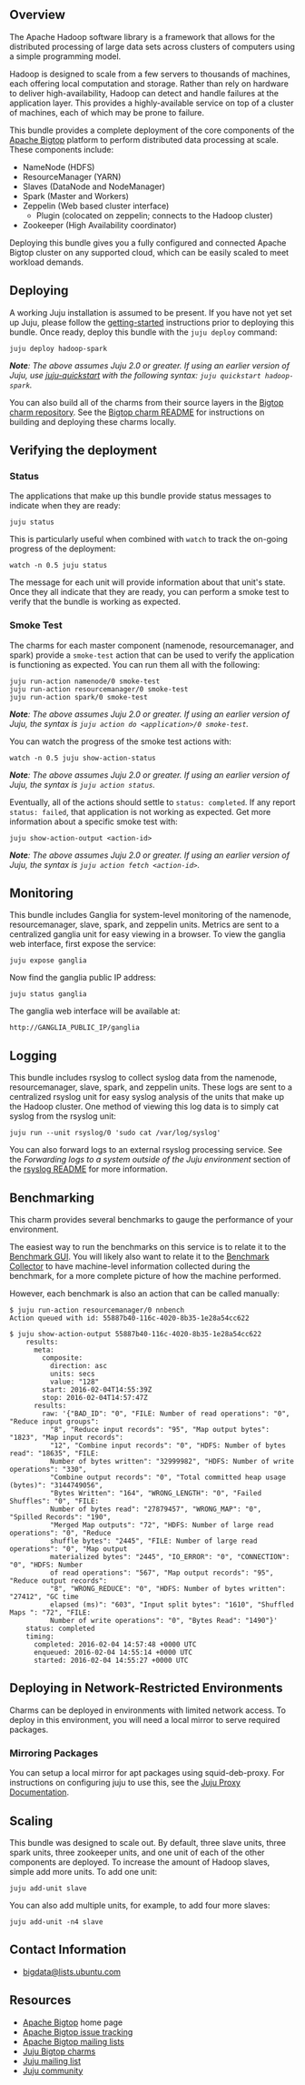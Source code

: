 <!--
  Licensed to the Apache Software Foundation (ASF) under one or more
  contributor license agreements.  See the NOTICE file distributed with
  this work for additional information regarding copyright ownership.
  The ASF licenses this file to You under the Apache License, Version 2.0
  (the "License"); you may not use this file except in compliance with
  the License.  You may obtain a copy of the License at

       http://www.apache.org/licenses/LICENSE-2.0

  Unless required by applicable law or agreed to in writing, software
  distributed under the License is distributed on an "AS IS" BASIS,
  WITHOUT WARRANTIES OR CONDITIONS OF ANY KIND, either express or implied.
  See the License for the specific language governing permissions and
  limitations under the License.
-->
## Overview

The Apache Hadoop software library is a framework that allows for the
distributed processing of large data sets across clusters of computers
using a simple programming model.

Hadoop is designed to scale from a few servers to thousands of machines,
each offering local computation and storage. Rather than rely on hardware
to deliver high-availability, Hadoop can detect and handle failures at the
application layer. This provides a highly-available service on top of a cluster
of machines, each of which may be prone to failure.

This bundle provides a complete deployment of the core components of the
[Apache Bigtop](http://bigtop.apache.org/)
platform to perform distributed data processing at scale.  These components
include:

  * NameNode (HDFS)
  * ResourceManager (YARN)
  * Slaves (DataNode and NodeManager)
  * Spark (Master and Workers)
  * Zeppelin (Web based cluster interface)
    * Plugin (colocated on zeppelin; connects to the Hadoop cluster)
  * Zookeeper (High Availability coordinator)

Deploying this bundle gives you a fully configured and connected Apache Bigtop
cluster on any supported cloud, which can be easily scaled to meet workload
demands.


## Deploying

A working Juju installation is assumed to be present. If you have not yet set
up Juju, please follow the [getting-started][] instructions
prior to deploying this bundle. Once ready, deploy this bundle with the
`juju deploy` command:

    juju deploy hadoop-spark

_**Note**: The above assumes Juju 2.0 or greater. If using an earlier version
of Juju, use [juju-quickstart](https://launchpad.net/juju-quickstart) with the
following syntax: `juju quickstart hadoop-spark`._

You can also build all of the charms from their source layers in the
[Bigtop charm repository][].  See the [Bigtop charm README][] for instructions
on building and deploying these charms locally.

[getting-started]: https://jujucharms.com/docs/2.0/getting-started
[Bigtop charm repository]: https://github.com/apache/bigtop/tree/master/bigtop-packages/src/charm
[Bigtop charm README]: https://github.com/apache/bigtop/blob/master/bigtop-packages/src/charm/README.md


## Verifying the deployment

### Status
The applications that make up this bundle provide status messages to
indicate when they are ready:

    juju status

This is particularly useful when combined with `watch` to track the on-going
progress of the deployment:

    watch -n 0.5 juju status

The message for each unit will provide information about that unit's state.
Once they all indicate that they are ready, you can perform a smoke test
to verify that the bundle is working as expected.

### Smoke Test
The charms for each master component (namenode, resourcemanager, and spark)
provide a `smoke-test` action that can be used to verify the application is
functioning as expected. You can run them all with the following:

    juju run-action namenode/0 smoke-test
    juju run-action resourcemanager/0 smoke-test
    juju run-action spark/0 smoke-test

_**Note**: The above assumes Juju 2.0 or greater. If using an earlier version
of Juju, the syntax is `juju action do <application>/0 smoke-test`._

You can watch the progress of the smoke test actions with:

    watch -n 0.5 juju show-action-status

_**Note**: The above assumes Juju 2.0 or greater. If using an earlier version
of Juju, the syntax is `juju action status`._

Eventually, all of the actions should settle to `status: completed`.  If
any report `status: failed`, that application is not working as expected. Get
more information about a specific smoke test with:

    juju show-action-output <action-id>

_**Note**: The above assumes Juju 2.0 or greater. If using an earlier version
of Juju, the syntax is `juju action fetch <action-id>`._


## Monitoring

This bundle includes Ganglia for system-level monitoring of the namenode,
resourcemanager, slave, spark, and zeppelin units. Metrics are sent to a
centralized ganglia unit for easy viewing in a browser. To view the ganglia web
interface, first expose the service:

    juju expose ganglia

Now find the ganglia public IP address:

    juju status ganglia

The ganglia web interface will be available at:

    http://GANGLIA_PUBLIC_IP/ganglia


## Logging

This bundle includes rsyslog to collect syslog data from the namenode,
resourcemanager, slave, spark, and zeppelin units. These logs are sent to a
centralized rsyslog unit for easy syslog analysis of the units that make up
the Hadoop cluster. One method of viewing this log data is to simply cat syslog
from the rsyslog unit:

    juju run --unit rsyslog/0 'sudo cat /var/log/syslog'

You can also forward logs to an external rsyslog processing service. See
the *Forwarding logs to a system outside of the Juju environment* section of
the [rsyslog README](https://jujucharms.com/rsyslog/) for more information.


## Benchmarking

This charm provides several benchmarks to gauge the performance of your
environment.

The easiest way to run the benchmarks on this service is to relate it to the
[Benchmark GUI][].  You will likely also want to relate it to the
[Benchmark Collector][] to have machine-level information collected during the
benchmark, for a more complete picture of how the machine performed.

[Benchmark GUI]: https://jujucharms.com/benchmark-gui/
[Benchmark Collector]: https://jujucharms.com/benchmark-collector/

However, each benchmark is also an action that can be called manually:

    $ juju run-action resourcemanager/0 nnbench
    Action queued with id: 55887b40-116c-4020-8b35-1e28a54cc622

    $ juju show-action-output 55887b40-116c-4020-8b35-1e28a54cc622
        results:
          meta:
            composite:
              direction: asc
              units: secs
              value: "128"
            start: 2016-02-04T14:55:39Z
            stop: 2016-02-04T14:57:47Z
          results:
            raw: '{"BAD_ID": "0", "FILE: Number of read operations": "0", "Reduce input groups":
              "8", "Reduce input records": "95", "Map output bytes": "1823", "Map input records":
              "12", "Combine input records": "0", "HDFS: Number of bytes read": "18635", "FILE:
              Number of bytes written": "32999982", "HDFS: Number of write operations": "330",
              "Combine output records": "0", "Total committed heap usage (bytes)": "3144749056",
              "Bytes Written": "164", "WRONG_LENGTH": "0", "Failed Shuffles": "0", "FILE:
              Number of bytes read": "27879457", "WRONG_MAP": "0", "Spilled Records": "190",
              "Merged Map outputs": "72", "HDFS: Number of large read operations": "0", "Reduce
              shuffle bytes": "2445", "FILE: Number of large read operations": "0", "Map output
              materialized bytes": "2445", "IO_ERROR": "0", "CONNECTION": "0", "HDFS: Number
              of read operations": "567", "Map output records": "95", "Reduce output records":
              "8", "WRONG_REDUCE": "0", "HDFS: Number of bytes written": "27412", "GC time
              elapsed (ms)": "603", "Input split bytes": "1610", "Shuffled Maps ": "72", "FILE:
              Number of write operations": "0", "Bytes Read": "1490"}'
        status: completed
        timing:
          completed: 2016-02-04 14:57:48 +0000 UTC
          enqueued: 2016-02-04 14:55:14 +0000 UTC
          started: 2016-02-04 14:55:27 +0000 UTC


## Deploying in Network-Restricted Environments

Charms can be deployed in environments with limited network access. To deploy
in this environment, you will need a local mirror to serve required packages.

### Mirroring Packages

You can setup a local mirror for apt packages using squid-deb-proxy.
For instructions on configuring juju to use this, see the
[Juju Proxy Documentation](https://juju.ubuntu.com/docs/howto-proxies.html).


## Scaling

This bundle was designed to scale out. By default, three slave units, three
spark units, three zookeeper units, and one unit of each of the other
components are deployed. To increase the amount of Hadoop slaves, simple add
more units. To add one unit:

    juju add-unit slave

You can also add multiple units, for example, to add four more slaves:

    juju add-unit -n4 slave


## Contact Information

- <bigdata@lists.ubuntu.com>


## Resources

- [Apache Bigtop](http://bigtop.apache.org/) home page
- [Apache Bigtop issue tracking](http://bigtop.apache.org/issue-tracking.html)
- [Apache Bigtop mailing lists](http://bigtop.apache.org/mail-lists.html)
- [Juju Bigtop charms](https://jujucharms.com/q/apache/bigtop)
- [Juju mailing list](https://lists.ubuntu.com/mailman/listinfo/juju)
- [Juju community](https://jujucharms.com/community)
